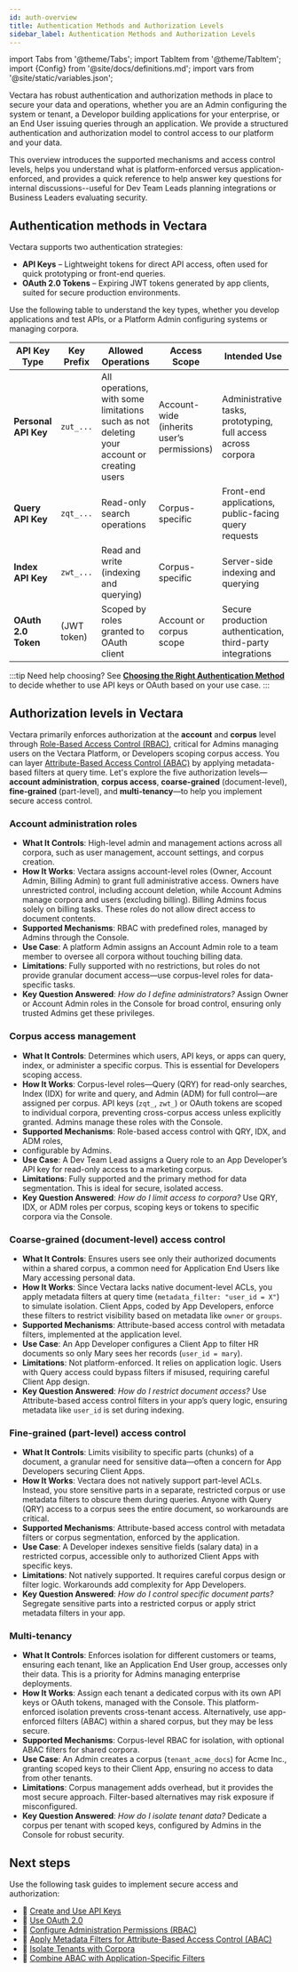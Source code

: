 ```yaml
---
id: auth-overview
title: Authentication Methods and Authorization Levels
sidebar_label: Authentication Methods and Authorization Levels
---
```


import Tabs from '@theme/Tabs';
import TabItem from '@theme/TabItem';
import {Config} from '@site/docs/definitions.md';
import vars from '@site/static/variables.json';

Vectara has robust authentication and authorization methods in place to secure 
your data and operations, whether you are an Admin configuring the 
system or tenant, a Developor building applications for your enterprise, 
or an End User issuing queries through an application. We provide a 
structured authentication and authorization model to control access to our 
platform and your data. 

This overview introduces the supported mechanisms and access control levels, 
helps you understand what is platform-enforced versus application-enforced, 
and provides a quick reference to help answer key questions for 
internal discussions--useful for Dev Team Leads planning integrations or 
Business Leaders evaluating security.

## Authentication methods in Vectara

Vectara supports two authentication strategies:

- **API Keys** – Lightweight tokens for direct API access, often used for quick 
  prototyping or front-end queries.
- **OAuth 2.0 Tokens** – Expiring JWT tokens generated by app clients, suited for 
  secure production environments.

Use the following table to understand the key types, whether you develop 
applications and test APIs, or a Platform Admin configuring systems or managing 
corpora.


| API Key Type       | Key Prefix | Allowed Operations                                                 | Access Scope                            | Intended Use                                              |
|--------------------|------------|--------------------------------------------------------------------|------------------------------------------|------------------------------------------------------------|
| **Personal API Key**  | `zut_...`  | All operations, with some limitations such as not deleting your account or creating users | Account-wide (inherits user’s permissions) | Administrative tasks, prototyping, full access across corpora |
| **Query API Key**      | `zqt_...`  | Read-only search operations                                        | Corpus-specific                          | Front-end applications, public-facing query requests       |
| **Index API Key**      | `zwt_...`  | Read and write (indexing and querying)                             | Corpus-specific                          | Server-side indexing and querying                          |
| **OAuth 2.0 Token**    | (JWT token)| Scoped by roles granted to OAuth client                           | Account or corpus scope                  | Secure production authentication, third-party integrations |


:::tip Need help choosing?
See [**Choosing the Right Authentication Method**](/docs/learn/authentication/choose-auth-method) to decide whether 
to use API keys or OAuth based on your use case.
:::

## Authorization levels in Vectara

Vectara primarily enforces authorization at the **account** and **corpus** level 
through [Role-Based Access Control (RBAC)](/docs/learn/authentication/role-based-access-control), critical for 
Admins managing users on the Vectara Platform, or Developers scoping corpus access. You can 
layer [Attribute-Based Access Control (ABAC)](/docs/learn/authentication/attribute-based-access-control) by applying metadata-based filters
at query time. Let's explore the five authorization levels—**account administration**, 
**corpus access**, **coarse-grained** (document-level), **fine-grained** 
(part-level), and **multi-tenancy**—to help you implement secure access control.

### Account administration roles

- **What It Controls**: High-level admin and management actions across all corpora, 
  such as user management, account settings, and corpus creation.
- **How It Works**: Vectara assigns account-level roles (Owner, Account Admin, 
  Billing Admin) to grant full administrative access. Owners have unrestricted 
  control, including account deletion, while Account Admins manage corpora and 
  users (excluding billing). Billing Admins focus solely on billing tasks. 
  These roles do not allow direct access to document contents.
- **Supported Mechanisms**: RBAC with predefined roles, managed by Admins 
  through the Console.
- **Use Case**: A platform Admin assigns an Account Admin role to a team member 
  to oversee all corpora without touching billing data.
- **Limitations**: Fully supported with no restrictions, but roles do not provide 
  granular document access—use corpus-level roles for data-specific tasks.
- **Key Question Answered**: *How do I define administrators?* Assign Owner or 
  Account Admin roles in the Console for broad control, ensuring only trusted 
  Admins get these privileges.

### Corpus access management

- **What It Controls**: Determines which users, API keys, or apps can query, index, 
  or administer a specific corpus. This is essential for Developers scoping 
  access.
- **How It Works**: Corpus-level roles—Query (QRY) for read-only searches, Index (IDX) 
  for write and query, and Admin (ADM) for full control—are assigned per corpus. 
  API keys (`zqt_`, `zwt_`) or OAuth tokens are scoped to individual corpora, 
  preventing cross-corpus access unless explicitly granted. Admins manage these 
  roles with the Console.
- **Supported Mechanisms**: Role-based access control with QRY, IDX, and ADM roles, 
- configurable by   Admins.
- **Use Case**: A Dev Team Lead assigns a Query role to an App Developer’s API 
  key for read-only access to a marketing corpus.
- **Limitations**: Fully supported and the primary method for data segmentation. 
  This is ideal for secure, isolated access.
- **Key Question Answered**: *How do I limit access to corpora?* Use QRY, IDX, or 
  ADM roles per corpus, scoping keys or tokens to specific corpora via the Console.

### Coarse-grained (document-level) access control

- **What It Controls**: Ensures users see only their authorized documents within 
  a shared corpus, a common need for Application End Users like Mary accessing 
  personal data.
- **How It Works**: Since Vectara lacks native document-level ACLs, you apply 
  metadata filters at query time (`metadata_filter: "user_id = X"`) to simulate 
  isolation. Client Apps, coded by App Developers, enforce these filters to 
  restrict visibility based on metadata like `owner` or `groups`.
- **Supported Mechanisms**: Attribute-based access control with metadata filters, 
  implemented at the application level.
- **Use Case**: An App Developer configures a Client App to filter HR documents 
  so only Mary sees her records (`user_id = mary`).
- **Limitations**: Not platform-enforced. It relies on application logic. Users with 
  Query access could bypass filters if misused, requiring careful Client App design.
- **Key Question Answered**: *How do I restrict document access?* Use Attribute-based 
  access control filters in your app’s query logic, ensuring metadata like `user_id` 
  is set during indexing.

### Fine-grained (part-level) access control

- **What It Controls**: Limits visibility to specific parts (chunks) of a document, a 
  granular need for sensitive data—often a concern for App Developers securing 
  Client Apps.
- **How It Works**: Vectara does not natively support part-level ACLs. Instead, 
  you store sensitive parts in a separate, restricted corpus or use metadata 
  filters to obscure them during queries. Anyone with Query (QRY) access to a 
  corpus sees the entire document, so workarounds are critical.
- **Supported Mechanisms**: Attribute-based access control with metadata filters 
  or corpus segmentation, enforced by the application.
- **Use Case**: A Developer indexes sensitive fields (salary data) in a restricted 
  corpus, accessible only to authorized Client Apps with specific keys.
- **Limitations**: Not natively supported. It requires careful corpus design or 
  filter logic. Workarounds add complexity for App Developers.
- **Key Question Answered**: *How do I control specific document parts?* Segregate 
  sensitive parts into a restricted corpus or apply strict metadata filters in your app.

### Multi-tenancy

- **What It Controls**: Enforces isolation for different customers or teams, ensuring 
  each tenant, like an Application End User group, accesses only their data. 
  This is a priority for Admins managing enterprise deployments.
- **How It Works**: Assign each tenant a dedicated corpus with its own API keys or 
  OAuth tokens, managed with the Console. This platform-enforced isolation prevents 
  cross-tenant access. Alternatively, use app-enforced filters (ABAC) within a 
  shared corpus, but they may be less secure.
- **Supported Mechanisms**: Corpus-level RBAC for isolation, with optional ABAC 
  filters for shared corpora.
- **Use Case**: An Admin creates a corpus (`tenant_acme_docs`) for Acme Inc., 
  granting scoped keys to their Client App, ensuring no access to data from 
  other tenants.
- **Limitations**: Corpus management adds overhead, but it provides the most secure 
  approach. Filter-based alternatives may risk exposure if misconfigured.
- **Key Question Answered**: *How do I isolate tenant data?* Dedicate a corpus per 
  tenant with scoped keys, configured by Admins in the Console for robust security.

## Next steps

Use the following task guides to implement secure access and authorization:

- 🔑 [Create and Use API Keys](/docs/learn/authentication/api-key-management)
- 🔐 [Use OAuth 2.0](/docs/learn/authentication/oauth-2)
- 👥 [Configure Administration Permissions (RBAC)](/docs/learn/authentication/role-based-access-control)
- 🎯 [Apply Metadata Filters for Attribute-Based Access Control (ABAC)](/docs/learn/authentication/attribute-based-access-control)
- 🏢 [Isolate Tenants with Corpora](/docs/learn/authentication/multi-tenant-corpus-isolation)
- 🧠 [Combine ABAC with Application-Specific Filters](/docs/learn/authentication/combine-access-control-with-app-filters)

